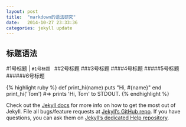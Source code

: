 ```yaml
---
layout: post
title:  "markdown的语法研究"
date:   2014-10-27 23:33:36
categories: jekyll update
---
```

标题语法
---
#1号标题         |    ``` #1号标题  ```
##2号标题
###3号标题
####4号标题
#####5号标题
######6号标题





{% highlight ruby %}
def print_hi(name)
  puts "Hi, #{name}"
end
print_hi('Tom')
#=> prints 'Hi, Tom' to STDOUT.
{% endhighlight %}

Check out the [Jekyll docs][jekyll] for more info on how to get the most out of Jekyll. File all bugs/feature requests at [Jekyll’s GitHub repo][jekyll-gh]. If you have questions, you can ask them on [Jekyll’s dedicated Help repository][jekyll-help].

[jekyll]:      http://jekyllrb.com
[jekyll-gh]:   https://github.com/jekyll/jekyll
[jekyll-help]: https://github.com/jekyll/jekyll-help
